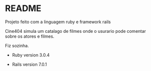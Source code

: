# README

Projeto feito com a linguagem ruby e framework rails 

Cine404 simula um catalago de filmes onde o usurario pode comentar sobre os atores e filmes.

Fiz sozinha.

* Ruby version 3.0.4

* Rails version 7.0.1

